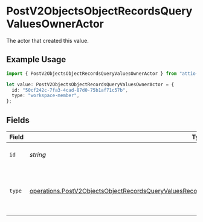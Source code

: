 # PostV2ObjectsObjectRecordsQueryValuesOwnerActor

The actor that created this value.

## Example Usage

```typescript
import { PostV2ObjectsObjectRecordsQueryValuesOwnerActor } from "attio-js/models/operations";

let value: PostV2ObjectsObjectRecordsQueryValuesOwnerActor = {
  id: "50cf242c-7fa3-4cad-87d0-75b1af71c57b",
  type: "workspace-member",
};
```

## Fields

| Field                                                                                                                                                                                                                            | Type                                                                                                                                                                                                                             | Required                                                                                                                                                                                                                         | Description                                                                                                                                                                                                                      |
| -------------------------------------------------------------------------------------------------------------------------------------------------------------------------------------------------------------------------------- | -------------------------------------------------------------------------------------------------------------------------------------------------------------------------------------------------------------------------------- | -------------------------------------------------------------------------------------------------------------------------------------------------------------------------------------------------------------------------------- | -------------------------------------------------------------------------------------------------------------------------------------------------------------------------------------------------------------------------------- |
| `id`                                                                                                                                                                                                                             | *string*                                                                                                                                                                                                                         | :heavy_minus_sign:                                                                                                                                                                                                               | An ID to identify the actor.                                                                                                                                                                                                     |
| `type`                                                                                                                                                                                                                           | [operations.PostV2ObjectsObjectRecordsQueryValuesRecordsResponse200ApplicationJSONResponseBodyData8Type](../../models/operations/postv2objectsobjectrecordsqueryvaluesrecordsresponse200applicationjsonresponsebodydata8type.md) | :heavy_minus_sign:                                                                                                                                                                                                               | The type of actor. [Read more information on actor types here](/docs/actors).                                                                                                                                                    |